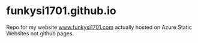 # funkysi1701.github.io

Repo for my website www.funkysi1701.com actually hosted on Azure Static Websites not github pages.
